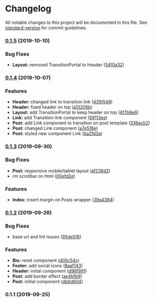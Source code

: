 # Changelog

All notable changes to this project will be documented in this file. See [standard-version](https://github.com/conventional-changelog/standard-version) for commit guidelines.

### [0.1.5](https://github.com/brunodhr/my-blog/compare/v0.1.4...v0.1.5) (2019-10-10)


### Bug Fixes

* **Layout:** removed TransitionPortal to Header ([54f0a32](https://github.com/brunodhr/my-blog/commit/54f0a32))

### [0.1.4](https://github.com/brunodhr/my-blog/compare/v0.1.3...v0.1.4) (2019-10-07)


### Features

* **Header:** changed link to transition link ([435f549](https://github.com/brunodhr/my-blog/commit/435f549))
* **Header:** fixed header on top ([a13206b](https://github.com/brunodhr/my-blog/commit/a13206b))
* **Layout:** add TransitionPortal to keep header on top ([4f7b9e6](https://github.com/brunodhr/my-blog/commit/4f7b9e6))
* **Link:** add Transition-link component ([59113ee](https://github.com/brunodhr/my-blog/commit/59113ee))
* **Post:** add Link component to transition on post template  ([336acb2](https://github.com/brunodhr/my-blog/commit/336acb2))
* **Post:** changed Link component ([a7e518e](https://github.com/brunodhr/my-blog/commit/a7e518e))
* **Post:** styled new component Link ([ba2fd3a](https://github.com/brunodhr/my-blog/commit/ba2fd3a))

### [0.1.3](https://github.com/brunodhr/my-blog/compare/v0.1.2...v0.1.3) (2019-09-30)

### Bug Fixes

- **Post:** responsive mobile/tablet layout ([af236d2](https://github.com/brunodhr/my-blog/commit/af236d2))
- rm scrollbar on html ([00efd2e](https://github.com/brunodhr/my-blog/commit/00efd2e))

### Features

- **Index:** insert margin on Posts wrapper ([39a4384](https://github.com/brunodhr/my-blog/commit/39a4384))

### [0.1.2](https://github.com/brunodhr/my-blog/compare/v0.1.1...v0.1.2) (2019-09-26)

### Bug Fixes

- base url and lint issues ([95de516](https://github.com/brunodhr/my-blog/commit/95de516))

### Features

- **Bio:** reset component ([d00c54c](https://github.com/brunodhr/my-blog/commit/d00c54c))
- **Footer:** add social icons ([8aaf143](https://github.com/brunodhr/my-blog/commit/8aaf143))
- **Header:** initial component ([d96f991](https://github.com/brunodhr/my-blog/commit/d96f991))
- **Post:** add border effect ([ae4bfb9](https://github.com/brunodhr/my-blog/commit/ae4bfb9))
- **Post:** initial component ([db6d604](https://github.com/brunodhr/my-blog/commit/db6d604))

### 0.1.1 (2019-09-25)
